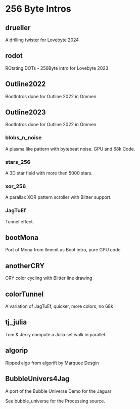 # 256 Byte Intros

## drueller

A drilling twister for Lovebyte 2024

## rodot

ROtating DOTs - 256Byte intro for Lovebyte 2023

## Outline2022

BootIntros done for Outline 2022 in Ommen

## Outline2023

BootIntros done for Outline 2022 in Ommen

### blobs_n_noise

A plasma like pattern with bytebeat noise. GPU and 68k Code.

### stars_256

A 3D star field with more then 5000 stars.

### xor_256

A parallax XOR pattern scroller with Blitter support.

### JagTuEf

Tunnel effect.

## bootMona

Port of Mona from Ilmenit as Boot intro, pure GPU code.

## anotherCRY

CRY color cycling with Blitter line drawing

## colorTunnel

A variation of JagTuEf, quicker, more colors, no 68k

## tj_julia

Tom & Jerry compute a Julia set walk in parallel.

## algorip

Ripped algo from algorift by Marquee Desgin

## BubbleUnivers4Jag

A port of the Bubble Universe Demo for the Jaguar

See bubble_universe for the Processing source.